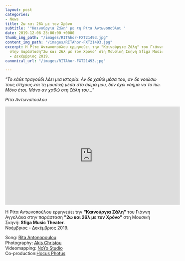```yaml
---
layout: post
categories:
- News
title: 2ω και 26λ με τον Χρόνο
subtitle: '"Καινούργια Ζάλη" με τη Ρίτα Αντωνοπούλου '
date: 2019-12-06 23:00:00 +0000
thumb_img_path: "/images/RITAhor-FXT21493.jpg"
content_img_path: "/images/RITAhor-FXT21493.jpg"
excerpt: Η Ρίτα Αντωνοπούλου ερμηνεύει την "Καινούργια Ζάλη" του Γιάννη Αγγελάκα,
  στην παράσταση"2ω και 26λ με τον Χρόνο" στη Μουσική Σκηνή Sfiga Music Theater. Νοέμβριος
  - Δεκέμβριος 2019.
canonical_url: "/images/RITAhor-FXT21493.jpg"

---
```


_"Το κάθε τραγούδι λέει μια ιστορία. Αν δε χαθώ μέσα του, αν δε νοιώσω τους στίχους και τη μουσική μέσα στο σώμα μου, δεν έχει νόημα να το πω. Μόνο έτσι. Μόνο αν χαθώ στη ζάλη του..."_

<cite>Ρίτα Αντωνοπούλου</cite>

<iframe width="560" height="315" src="https://www.youtube.com/embed/aO7Dk11cjqA" frameborder="0" allow="accelerometer; autoplay; encrypted-media; gyroscope; picture-in-picture" allowfullscreen></iframe>

Η Ρίτα Αντωνοπούλου ερμηνεύει την **"Καινούργια Ζάλη"** του Γιάννη Αγγελάκα  στην παράσταση **"2ω και 26λ με τον Χρόνο"** στη Μουσική Σκηνή: **Sfiga Music Theater.**  
Νοέμβριος - Δεκέμβριος 2019.

Song: <a href="https://www.facebook.com/rita.antonopoulou/" target="blank">Rita Antonopoulou </a>  
Photography: <a href="https://www.facebook.com/akis.christou.7" target="blank">Akis Christou</a>  
Videomapping: <a href="https://www.facebook.com/noyolightstudio/" target="blank">NoYo Studio</a>  
Co-production:<a href="https://www.facebook.com/1minute.project/" target="blank">Hocus Photus</a>